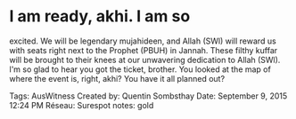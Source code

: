 # I am ready, akhi. I am so
excited. We will be legendary
mujahideen, and Allah (SWl)
will reward us with seats right
next to the Prophet (PBUH) in
Jannah. These filthy kuffar will
be brought to their knees at
our unwavering dedication to
Allah (SWl). l'm so glad to
hear you got the ticket,
brother. You looked at the map
of where the event is, right,
akhi? You have it all planned
out?

Tags: AusWitness
Created by: Quentin Sombsthay
Date: September 9, 2015 12:24 PM
Réseau: Surespot
notes: gold